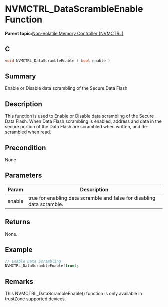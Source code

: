 # NVMCTRL\_DataScrambleEnable Function

**Parent topic:**[Non-Volatile Memory Controller \(NVMCTRL\)](GUID-A1BD9B9F-8E63-4DD7-A61E-93F9BAF07A6E.md)

## C

```c
void NVMCTRL_DataScrambleEnable ( bool enable )
```

## Summary

Enable or Disable data scrambling of the Secure Data Flash

## Description

This function is used to Enable or Disable data scrambling of the Secure Data Flash. When Data Flash scrambling is enabled, address and data in the secure portion of the Data Flash are scrambled when written, and de-scrambled when read.

## Precondition

None

## Parameters

|Param|Description|
|-----|-----------|
|enable|true for enabling data scramble and false for disabling data scramble.|

## Returns

None.

## Example

```c
// Enable Data Scrambling
NVMCTRL_DataScrambleEnable(true);
```

## Remarks

This NVMCTRL\_DataScrambleEnable\(\) function is only available in trustZone supported devices.

